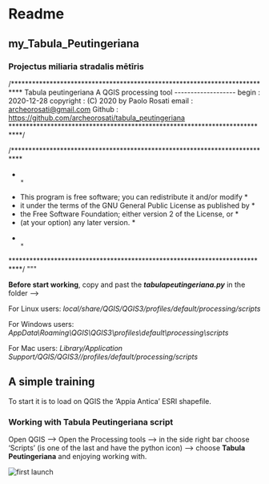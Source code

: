 # Readme
## my_Tabula_Peutingeriana
### Projectus miliaria stradalis mētīris

/***************************************************************************
Tabula peutingeriana                                 A QGIS processing tool
                              -------------------
        begin                : 2020-12-28
        copyright            : (C) 2020 by Paolo Rosati
        email                : archeorosati@gmail.com
	Github		: https://github.com/archeorosati/tabula_peutingeriana
 ***************************************************************************/

/***************************************************************************
 *                                                                         *
 *   This program is free software; you can redistribute it and/or modify  *
 *   it under the terms of the GNU General Public License as published by  *
 *   the Free Software Foundation; either version 2 of the License, or     *
 *   (at your option) any later version.                                   *
 *                                                                         *
 ***************************************************************************/
"""

**Before start working**, copy and past the ***tabulapeutingeriana.py*** in the folder —>

For Linux users:
*local/share/QGIS/QGIS3/profiles/default/processing/scripts*

For Windows users:
*AppData\Roaming\QGIS\QGIS3\profiles\default\processing\scripts*

For Mac users:
*Library/Application Support/QGIS/QGIS3//profiles/default/processing/scripts*


## A simple training
To start it is to load on QGIS the ‘Appia Antica’ ESRI shapefile.

### **Working with Tabula Peutingeriana script**
Open QGIS —> Open the Processing tools —> in the side right bar choose ‘Scripts’ (is one of the last and have the python icon) —> choose **Tabula Peutingeriana** and enjoying working with.

![first launch](https://github.com/archeorosati/my_tabula_peutingeriana/blob/main/Schermata%202020-12-07%20alle%2012.17.00.jpg)
